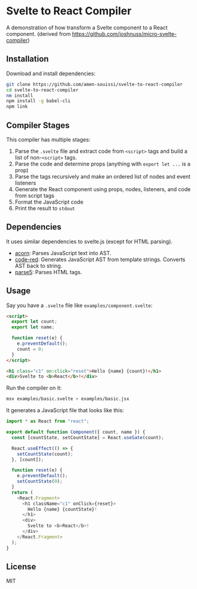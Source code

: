 # Svelte to React Compiler

A demonstration of how transform a Svelte component to a React component.
(derived from https://github.com/joshnuss/micro-svelte-compiler)

## Installation

Download and install dependencies:

```bash
git clone https://github.com/amen-souissi/svelte-to-react-compiler
cd svelte-to-react-compiler
nm install
npm install -g babel-cli
npm link
```

## Compiler Stages

This compiler has multiple stages:

1. Parse the `.svelte` file and extract code from `<script>` tags and build a list of non-`<script>` tags.
2. Parse the code and determine props (anything with `export let ...` is a prop)
3. Parse the tags recursively and make an ordered list of nodes and event listeners
4. Generate the React component using props, nodes, listeners, and code from script tags
5. Format the JavaScript code
6. Print the result to `stdout`

## Dependencies

It uses similar dependencies to svelte.js (except for HTML parsing).

- [acorn](https://www.npmjs.com/package/acorn): Parses JavaScript text into AST.
- [code-red](https://www.npmjs.com/package/code-red): Generates JavaScript AST from template strings. Converts AST back to string.
- [parse5](https://www.npmjs.com/package/parse5): Parses HTML tags.

## Usage

Say you have a `.svelte` file like `examples/component.svelte`:

```html
<script>
  export let count;
  export let name;

  function reset(e) {
    e.preventDefault();
    count = 0;
  }
</script>

<h1 class="c1" on:click="reset">Hello {name} {count}!</h1>
<div>Svelte to <b>React</b>!</div>
```

Run the compiler on it:

```bash
msv examples/basic.svelte > examples/basic.jsx
```

It generates a JavaScript file that looks like this:

```js
import * as React from "react";

export default function Component({ count, name }) {
  const [countState, setCountState] = React.useSate(count);

  React.useEffect(() => {
    setCountState(count);
  }, [count]);

  function reset(e) {
    e.preventDefault();
    setCountState(0);
  }
  return (
    <React.Fragment>
      <h1 className="c1" onClick={reset}>
        Hello {name} {countState}!
      </h1>
      <div>
        Svelte to <b>React</b>!
      </div>
    </React.Fragment>
  );
}
```

## License

MIT
